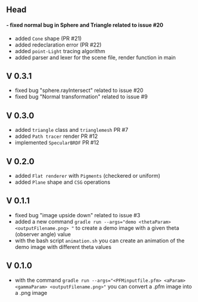 ## Head

#### - fixed normal bug in Sphere and Triangle related to issue #20

 - added `Cone` shape (PR #21)
 - added redeclaration error (PR #22)
 - added `point-Light` tracing algorithm
 - added parser and lexer for the scene file, render function in main
 
 

## V 0.3.1
- fixed bug "sphere.rayIntersect" related to issue #20
- fixed bug "Normal transformation" related to issue #9

## V 0.3.0
- added `triangle` class and `trianglemesh` PR #7
-  added `Path tracer` render PR #12
- implemented `SpecularBRDF` PR #12
## V 0.2.0
- added `Flat renderer` with `Pigments` (checkered or uniform)
- added `Plane` shape and `CSG` operations
## V 0.1.1
- fixed bug "image upside down" related to issue #3
- added a new command `gradle run --args="demo <thetaParam> <outputFilename.png> "` to create a demo image with a given theta (observer angle) value
- with the bash script `animation.sh` you can create an animation of the demo image with different theta values
## V 0.1.0
- with the command `gradle run --args="<PFMinputfile.pfm> <aParam> <gammaParam> <outputFilename.png>"` you can convert a .pfm image into a .png image 
